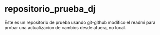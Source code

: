 # repositorio_prueba_dj
Este es un repositorio de prueba usando git-github
modifico el readmi para probar una actualizacion de cambios desde afuera, no local.
